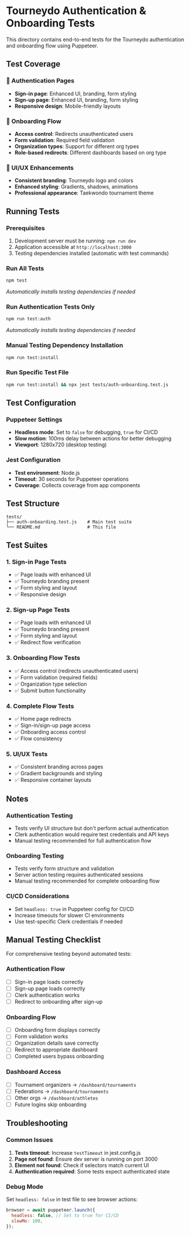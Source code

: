 # Tourneydo Authentication & Onboarding Tests

This directory contains end-to-end tests for the Tourneydo authentication and onboarding flow using Puppeteer.

## Test Coverage

### 🔐 Authentication Pages
- **Sign-in page**: Enhanced UI, branding, form styling
- **Sign-up page**: Enhanced UI, branding, form styling
- **Responsive design**: Mobile-friendly layouts

### 🎯 Onboarding Flow
- **Access control**: Redirects unauthenticated users
- **Form validation**: Required field validation
- **Organization types**: Support for different org types
- **Role-based redirects**: Different dashboards based on org type

### 🎨 UI/UX Enhancements
- **Consistent branding**: Tourneydo logo and colors
- **Enhanced styling**: Gradients, shadows, animations
- **Professional appearance**: Taekwondo tournament theme

## Running Tests

### Prerequisites
1. Development server must be running: `npm run dev`
2. Application accessible at `http://localhost:3000`
3. Testing dependencies installed (automatic with test commands)

### Run All Tests
```bash
npm test
```
*Automatically installs testing dependencies if needed*

### Run Authentication Tests Only
```bash
npm run test:auth
```
*Automatically installs testing dependencies if needed*

### Manual Testing Dependency Installation
```bash
npm run test:install
```

### Run Specific Test File
```bash
npm run test:install && npx jest tests/auth-onboarding.test.js
```

## Test Configuration

### Puppeteer Settings
- **Headless mode**: Set to `false` for debugging, `true` for CI/CD
- **Slow motion**: 100ms delay between actions for better debugging
- **Viewport**: 1280x720 (desktop testing)

### Jest Configuration
- **Test environment**: Node.js
- **Timeout**: 30 seconds for Puppeteer operations
- **Coverage**: Collects coverage from app components

## Test Structure

```
tests/
├── auth-onboarding.test.js    # Main test suite
└── README.md                  # This file
```

## Test Suites

### 1. Sign-in Page Tests
- ✅ Page loads with enhanced UI
- ✅ Tourneydo branding present
- ✅ Form styling and layout
- ✅ Responsive design

### 2. Sign-up Page Tests
- ✅ Page loads with enhanced UI
- ✅ Tourneydo branding present
- ✅ Form styling and layout
- ✅ Redirect flow verification

### 3. Onboarding Flow Tests
- ✅ Access control (redirects unauthenticated users)
- ✅ Form validation (required fields)
- ✅ Organization type selection
- ✅ Submit button functionality

### 4. Complete Flow Tests
- ✅ Home page redirects
- ✅ Sign-in/sign-up page access
- ✅ Onboarding access control
- ✅ Flow consistency

### 5. UI/UX Tests
- ✅ Consistent branding across pages
- ✅ Gradient backgrounds and styling
- ✅ Responsive container layouts

## Notes

### Authentication Testing
- Tests verify UI structure but don't perform actual authentication
- Clerk authentication would require test credentials and API keys
- Manual testing recommended for full authentication flow

### Onboarding Testing
- Tests verify form structure and validation
- Server action testing requires authenticated sessions
- Manual testing recommended for complete onboarding flow

### CI/CD Considerations
- Set `headless: true` in Puppeteer config for CI/CD
- Increase timeouts for slower CI environments
- Use test-specific Clerk credentials if needed

## Manual Testing Checklist

For comprehensive testing beyond automated tests:

### Authentication Flow
- [ ] Sign-in page loads correctly
- [ ] Sign-up page loads correctly
- [ ] Clerk authentication works
- [ ] Redirect to onboarding after sign-up

### Onboarding Flow
- [ ] Onboarding form displays correctly
- [ ] Form validation works
- [ ] Organization details save correctly
- [ ] Redirect to appropriate dashboard
- [ ] Completed users bypass onboarding

### Dashboard Access
- [ ] Tournament organizers → `/dashboard/tournaments`
- [ ] Federations → `/dashboard/tournaments`
- [ ] Other orgs → `/dashboard/athletes`
- [ ] Future logins skip onboarding

## Troubleshooting

### Common Issues
1. **Tests timeout**: Increase `testTimeout` in jest.config.js
2. **Page not found**: Ensure dev server is running on port 3000
3. **Element not found**: Check if selectors match current UI
4. **Authentication required**: Some tests expect authenticated state

### Debug Mode
Set `headless: false` in test file to see browser actions:
```javascript
browser = await puppeteer.launch({
  headless: false, // Set to true for CI/CD
  slowMo: 100,
});
